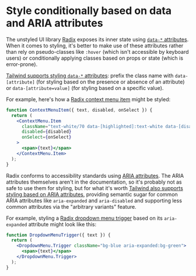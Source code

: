 # Style conditionally based on data and ARIA attributes

The unstyled UI library [Radix](https://www.radix-ui.com) exposes its inner state using [`data-*` attributes](https://developer.mozilla.org/en-US/docs/Web/HTML/Global_attributes/data-*). When it comes to styling, it's better to make use of these attributes rather than rely on pseudo-classes like `:hover` (which isn't accessible by keyboard users) or conditionally applying classes based on props or state (which is error-prone).

[Tailwind supports styling `data-*` attributes](https://tailwindcss.com/docs/hover-focus-and-other-states#data-attributes): prefix the class name with `data-[attribute]` (for styling based on the presence or absence of an attribute) or `data-[attribute=value]` (for styling based on a specific value).

For example, here's how a [Radix context menu item](https://www.radix-ui.com/docs/primitives/components/context-menu#item) might be styled:

```jsx
function ContextMenuItem({ text, disabled, onSelect }) {
  return (
    <ContextMenu.Item
      className="text-white/70 data-[highlighted]:text-white data-[disabled]:text-white/30"
      disabled={disabled}
      onSelect={onSelect}
    >
      <span>{text}</span>
    </ContextMenu.Item>
  );
}
```

Radix conforms to accessibility standards using [ARIA attributes](https://developer.mozilla.org/en-US/docs/Web/Accessibility/ARIA). The ARIA attributes themselves aren't in the documentation, so it's probably not as safe to use them for styling, but for what it's worth [Tailwind also supports styling based on ARIA attributes](https://tailwindcss.com/docs/hover-focus-and-other-states#aria-states), providing semantic sugar for common ARIA attributes like `aria-expanded` and `aria-disabled` and supporting less common attributes via the "arbitrary variants" feature.

For example, styling a [Radix dropdown menu trigger](https://www.radix-ui.com/docs/primitives/components/dropdown-menu#trigger) based on its `aria-expanded` attribute might look like this:

```jsx
function DropdownMenuTrigger({ text }) {
  return (
    <DropdownMenu.Trigger className="bg-blue aria-expanded:bg-green">
      <span>{text}</span>
    </DropdownMenu.Trigger>
  );
}
```
